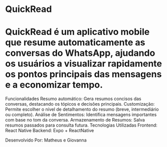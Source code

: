 # QuickRead
# QuickRead é um aplicativo mobile que resume automaticamente as conversas do WhatsApp, ajudando os usuários a visualizar rapidamente os pontos principais das mensagens e a economizar tempo.

Funcionalidades
Resumo automático: Gera resumos concisos das conversas, destacando os tópicos e decisões principais.
Customização: Permite escolher o nível de detalhamento do resumo (breve, intermediário ou completo).
Análise de Sentimentos: Identifica mensagens importantes com base no tom da conversa.
Armazenamento de Resumos: Salva resumos passados para consulta futura.
Tecnologias Utilizadas
Frontend: React Native
Backend: Expo + ReactNative


Desenvolvido Por: Matheus e Giovanna
